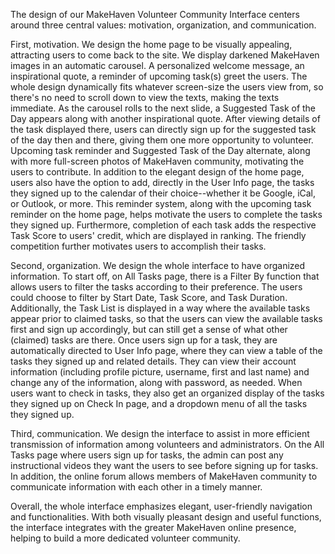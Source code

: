 The design of our MakeHaven Volunteer Community Interface centers around three central values: motivation, organization, and communication.

First, motivation. We design the home page to be visually appealing, attracting users to come back to the site. We display darkened MakeHaven images in an automatic carousel. A personalized welcome message, an inspirational quote, a reminder of upcoming task(s) greet the users. The whole design dynamically fits whatever screen-size the users view from, so there's no need to scroll down to view the texts, making the texts immediate. As the carousel rolls to the next slide, a Suggested Task of the Day appears along with another inspirational quote. After viewing details of the task displayed there, users can directly sign up for the suggested task of the day then and there, giving them one more opportunity to volunteer. Upcoming task reminder and Suggested Task of the Day alternate, along with more full-screen photos of MakeHaven community, motivating the users to contribute.
In addition to the elegant design of the home page, users also have the option to add, directly in the User Info page, the tasks they signed up to the calendar of their choice--whether it be Google, iCal, or Outlook, or more. This reminder system, along with the upcoming task reminder on the home page, helps motivate the users to complete the tasks they signed up. Furthermore, completion of each task adds the respective Task Score to users' credit, which are displayed in ranking. The friendly competition further motivates users to accomplish their tasks.

Second, organization. We design the whole interface to have organized information. To start off, on All Tasks page, there is a Filter By function that allows users to filter the tasks according to their preference. The users could choose to filter by Start Date, Task Score, and Task Duration. Additionally, the Task List is displayed in a way where the available tasks appear prior to claimed tasks, so that the users can view the available tasks first and sign up accordingly, but can still get a sense of what other (claimed) tasks are there. Once users sign up for a task, they are automatically directed to User Info page, where they can view a table of the tasks they signed up and related details. They can view their account information (including profile picture, username, first and last name) and change any of the information, along with password, as needed. When users want to check in tasks, they also get an organized display of the tasks they signed up on Check In page, and a dropdown menu of all the tasks they signed up.

Third, communication. We design the interface to assist in more efficient transmission of information among volunteers and administrators. On the All Tasks page where users sign up for tasks, the admin can post any instructional videos they want the users to see before signing up for tasks. In addition, the online forum allows members of MakeHaven community to communicate information with each other in a timely manner.

Overall, the whole interface emphasizes elegant, user-friendly navigation and functionalities. With both visually pleasant design and useful functions, the interface integrates with the greater MakeHaven online presence, helping to build a more dedicated volunteer community.
